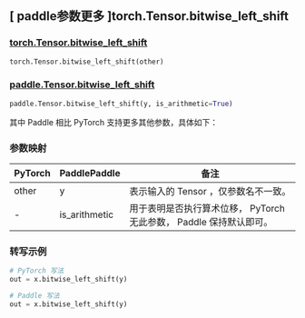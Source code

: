 ## [ paddle参数更多 ]torch.Tensor.bitwise_left_shift

### [torch.Tensor.bitwise_left_shift](https://pytorch.org/docs/stable/generated/torch.Tensor.bitwise_left_shift.html#torch-tensor-bitwise-left-shift)

```python
torch.Tensor.bitwise_left_shift(other)
```

### [paddle.Tensor.bitwise_left_shift]()

```python
paddle.Tensor.bitwise_left_shift(y, is_arithmetic=True)
```

其中 Paddle 相比 PyTorch 支持更多其他参数，具体如下：

### 参数映射

| PyTorch | PaddlePaddle  | 备注                                                                |
| ------- | ------------- | ------------------------------------------------------------------- |
| other   | y             | 表示输入的 Tensor ，仅参数名不一致。                                |
| -       | is_arithmetic | 用于表明是否执行算术位移， PyTorch 无此参数， Paddle 保持默认即可。 |

### 转写示例

```python
# PyTorch 写法
out = x.bitwise_left_shift(y)

# Paddle 写法
out = x.bitwise_left_shift(y)
```
